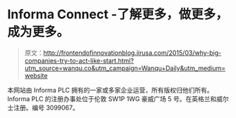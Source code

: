 # Informa Connect -了解更多，做更多，成为更多。

> 原文：<http://frontendofinnovationblog.iirusa.com/2015/03/why-big-companies-try-to-act-like-start.html?utm_source=wanqu.co&utm_campaign=Wanqu+Daily&utm_medium=website>

本网站由 Informa PLC 拥有的一家或多家企业运营，所有版权归他们所有。Informa PLC 的注册办事处位于伦敦 SW1P 1WG 豪威广场 5 号。在英格兰和威尔士注册。编号 3099067。